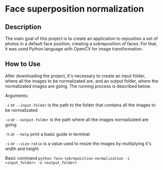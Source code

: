 # Face superposition normalization

## Description

The main goal of this project is to create an application to reposition a set of photos in a default face position,
creating a sobreposition of faces. For that, it was used Python language with OpenCV for image transformation.

## How to Use

After downloading the project, it's necessary to create an input folder, where all the images to be normalizated are, and an output folder, where
the normalizated images are going. The running process is described below.

Arguments:

`-i` or `--input-folder` is the path to the folder that contains all the images to be normalizated

`-o` or `--output-folder` is the path where all the images normalizated are going

`-h` or `--help` print a basic guide in terminal

`-s` or `--size-ratio` is a value used to resize the images by multiplying it's width and height

Basic command `python face-sobreposition-normalization -i <input_folder> -o <output_folder>`
